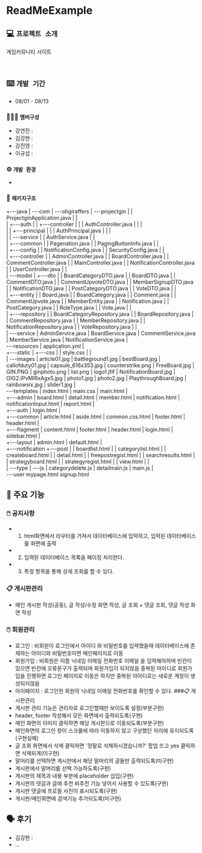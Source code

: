 # ReadMeExample

## 💻 `프로젝트 소개`
 게임커뮤니티 사이트 
 
<br>

##  ⌨️ `개발 기간`
* 08/01 - 08/13

### 🧑‍🤝‍🧑 `멤버구성`
 - 강연진 :
 - 김강현 :
 - 강진영 :
 - 이규섭 :


### ⚙️ `개발 환경`
- 
  
### 📂 `패키지구조`
+---java
|   \---com
|       \---ohgiraffers
|           \---projectgin
|               |   ProjectginApplication.java
|               |   
|               +---auth
|               |   +---controller
|               |   |       AuthController.java
|               |   |       
|               |   +---principal
|               |   |       AuthPrincipal.java
|               |   |       
|               |   \---service
|               |           AuthService.java
|               |           
|               +---common
|               |       Pagenation.java
|               |       PagingButtonInfo.java
|               |       
|               +---config
|               |       NotificationConfig.java
|               |       SecurityConfig.java
|               |       
|               +---controller
|               |       AdminController.java
|               |       BoardController.java
|               |       CommentController.java
|               |       MainController.java
|               |       NotificationController.java
|               |       UserController.java
|               |       
|               \---model
|                   +---dto
|                   |       BoardCategoryDTO.java
|                   |       BoardDTO.java
|                   |       CommentDTO.java
|                   |       CommentUpvoteDTO.java
|                   |       MemberSignupDTO.java
|                   |       NotificationDTO.java
|                   |       PostCategoryDTO.java
|                   |       VoteDTO.java
|                   |       
|                   +---entity
|                   |       Board.java
|                   |       BoardCategory.java
|                   |       Comment.java
|                   |       CommentUpvote.java
|                   |       MemberEntity.java
|                   |       Notification.java
|                   |       PostCategory.java
|                   |       RoleType.java
|                   |       Vote.java
|                   |       
|                   +---repository
|                   |       BoardCategoryRepository.java
|                   |       BoardRepository.java
|                   |       CommentRepository.java
|                   |       MemberRepository.java
|                   |       NotificationRepository.java
|                   |       VoteRepository.java
|                   |       
|                   \---service
|                           AdminService.java
|                           BoardService.java
|                           CommentService.java
|                           MemberService.java
|                           NotificationService.java
|                           
\---resources
    |   application.yml
    |   
    +---static
    |   +---css
    |   |       style.css
    |   |       
    |   \---images
    |           article01.jpg
    |           battleground1.jpg
    |           bestBoard.jpg
    |           callofduty01.jpg
    |           capsule_616x353.jpg
    |           counterstrike.png
    |           FreeBoard.jpg
    |           GIN.PNG
    |           ginphoto.png
    |           list.png
    |           logo1.jfif
    |           NotificationBoard.jpg
    |           OIG2.IPvMlRxAgx5.jpg
    |           photo1.jpg
    |           photo2.jpg
    |           PlaythroughBoard.jpg
    |           rainbowsix.jpg
    |           slider1.jpg
    |           
    \---templates
        |   index.html
        |   main.css
        |   main.html
        |   
        +---admin
        |       board.html
        |       detail.html
        |       member.html
        |       notification.html
        |       notificationInput.html
        |       report.html
        |       
        +---auth
        |       login.html
        |       
        +---common
        |       article.html
        |       aside.html
        |       common.css.html
        |       footer.html
        |       header.html
        |       
        +---flagment
        |       content.html
        |       footer.html
        |       header.html
        |       login.html
        |       sidebar.html
        |       
        +---layout
        |       admin.html
        |       default.html
        |       
        +---notification
        +---post
        |   |   boardlist.html
        |   |   categorylist.html
        |   |   createboard.html
        |   |   detail.html
        |   |   freepostregist.html
        |   |   searchresults.html
        |   |   strategyboard.html
        |   |   strategyregist.html
        |   |   view.html
        |   |   
        |   \---type
        |       \---js
        |               categorydelete.js
        |               detailmain.js
        |               main.js
        |               
        \---user
                mypage.html
                signup.html
## 📌 주요 기능
###  🖱️ 공지사항
- 1. html화면에서 라우터를 거쳐서 데이터베이스에 입력하고, 입력된 데이터베이스를 화면에 출력
- 2. 입력된 데이터베이스 목록을 페이징 처리한다.
- 3. 특정 항목을 통해 상세 조회를 할 수 있다.
### 📋 게시판관리 
- 메인 게시판 작성(공동), 글 작성/수정 화면 작성, 글 조회 + 댓글 조회, 댓글 작성 화면 작성
###  🖱️ 회원관리
- 로그인 : 비회원이 로그인에서 아이디 와 비밀번호를 입력했을때 데이터베이스에 존재하는 아이디와 비밀번호이면 메인페이지로 이동
- 회원가입 : 비회원은 이름 닉네임 이메일 전화번호 이메일 을 입력해야하며 빈칸이 있으면 빈칸에 오류문구가 출력되며 회원가입이 되지않음
             중복된 아이디로 회원가입을 진행하면 로그인 페이지로 이동은 하지만 중복된 아이디로는 새로운 계정이 생성되지않음
- 마이페이지 : 로그인한 회원의 닉네임 이메일 전화번호를 확인할 수 있다.
###📋 게시판관리
- 게시판 관리 기능은 관리자로 로그인할때만 보이도록 설정(부분구현)
- header, footer 작성해서 모든 화면에서 출력되도록(구현)
- 메인 화면의 이미지 클릭하면 해당 게시판으로 이동되도록(부분구현)
- 메인화면의 로그인 창이 스크롤에 따라 이동하지 않고 구상했던 자리에 유지되도록(구현실패)
- 글 조회 화면에서 삭제 클릭하면 '정말로 삭제하시겠습니까?' 팝업 뜨고 yes 클릭하면 삭제되게(미구현)
- 말머리를 선택하면 게시판에서 해당 말머리의 글들만 출력되도록(미구현)
- 게시판에서 말머리를 선택 가능하도록(구현)
- 게시판의 제목과 내용 부분에 placeholder 삽입(구현)
- 게시판의 댓글과 글에 추천 비추천 기능 넣어서 사용할 수 있도록(구현)
- 게시판 댓글에 프로필 사진이 표시되도록(구현)
- 게시판/메인화면에 검색기능 추가되도록(미구현)
## 🗣️ 후기

- 김강현 : 
- ...
